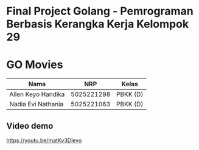 # Final Project Golang - Pemrograman Berbasis Kerangka Kerja Kelompok 29

# GO Movies

| Nama           | NRP        | Kelas     |
| ---            | ---        | ----------|
| Allen Keyo Handika | 5025221298 |  PBKK (D) |
| Nadia Evi Nathania | 5025221063 |  PBKK (D) |

## Video demo
https://youtu.be/matKv3Dlevo
